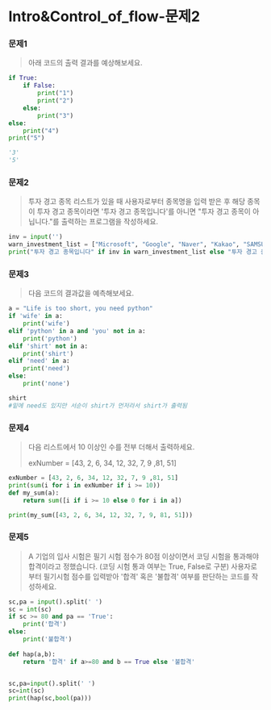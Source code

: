 # Intro&Control_of_flow-문제2

### 문제1

> 아래 코드의 출력 결과를 예상해보세요.

```python
if True:
    if False:
        print("1")
        print("2")
    else:
        print("3")
else:
    print("4")
print("5")
```

```python
'3'
'5'
```

### 문제2

> 투자 경고 종목 리스트가 있을 때 사용자로부터 종목명을 입력 받은 후 해당 종목이 투자 경고 종목이라면 '투자 경고 종목입니다'를 아니면 "투자 경고 종목이 아닙니다."를 출력하는 프로그램을 작성하세요.

```python
inv = input('')
warn_investment_list = ["Microsoft", "Google", "Naver", "Kakao", "SAMSUNG", "LG"]
print("투자 경고 종목입니다" if inv in warn_investment_list else "투자 경고 종목이 아닙니다.")
```

### 문제3

> 다음 코드의 결과값을 예측해보세요.

```python
a = "Life is too short, you need python"
if 'wife' in a:
    print('wife')
elif 'python' in a and 'you' not in a:
    print('python')
elif 'shirt' not in a:
    print('shirt')
elif 'need' in a:
    print('need')
else:
    print('none')
```

```python
shirt
#밑에 need도 있지만 서순이 shirt가 먼저라서 shirt가 출력됨
```

### 문제4

> 다음 리스트에서 10 이상인 수를 전부 더해서 출력하세요.
>
> exNumber = [43, 2, 6, 34, 12, 32, 7, 9 ,81, 51]

```python
exNumber = [43, 2, 6, 34, 12, 32, 7, 9 ,81, 51]
print(sum(i for i in exNumber if i >= 10))
def my_sum(a):
    return sum([i if i >= 10 else 0 for i in a])

print(my_sum([43, 2, 6, 34, 12, 32, 7, 9, 81, 51]))
```

### 문제5

> A 기업의 입사 시험은 필기 시험 점수가 80점 이상이면서 코딩 시험을 통과해야 합격이라고 정했습니다. (코딩 시험 통과 여부는 True, False로 구분) 사용자로부터 필기시험 점수를 입력받아 '합격' 혹은 '불합격' 여부를 판단하는 코드를 작성하세요.

```python
sc,pa = input().split(' ')
sc = int(sc)
if sc >= 80 and pa == 'True':
    print('합격')
else:
    print('불합격')
    
def hap(a,b):
    return '합격' if a>=80 and b == True else '불합격'


sc,pa=input().split(' ')
sc=int(sc)
print(hap(sc,bool(pa)))
```

